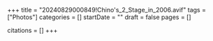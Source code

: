 +++
title = "20240829000849!Chino's_2_Stage_in_2006.avif"
tags = ["Photos"]
categories = []
startDate = ""
draft = false
pages = []

citations = []
+++
